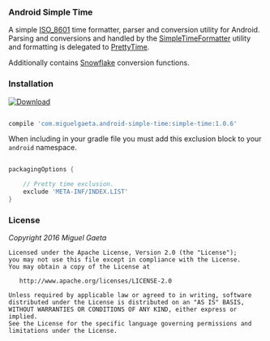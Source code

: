 ### Android Simple Time

A simple [ISO_8601](https://en.wikipedia.org/wiki/ISO_8601) time formatter, parser and conversion utility for Android.  Parsing and conversions and handled by the [SimpleTimeFormatter](http://developer.android.com/reference/java/text/SimpleDateFormat.html) utility and formatting is delegated to [PrettyTime](http://www.ocpsoft.org/prettytime/).

Additionally contains [Snowflake](https://github.com/twitter/snowflake) conversion functions.

### Installation

[![Download](https://api.bintray.com/packages/mrkcsc/maven/com.miguelgaeta.simple-time/images/download.svg)](https://bintray.com/mrkcsc/maven/com.miguelgaeta.simple-time/_latestVersion)

```groovy

compile 'com.miguelgaeta.android-simple-time:simple-time:1.0.6'

```

When including in your gradle file you must add this exclusion block to your `android` namespace.

```groovy

packagingOptions {

    // Pretty time exclusion.
    exclude 'META-INF/INDEX.LIST'
}

```

### License

*Copyright 2016 Miguel Gaeta*

    Licensed under the Apache License, Version 2.0 (the "License");
    you may not use this file except in compliance with the License.
    You may obtain a copy of the License at

       http://www.apache.org/licenses/LICENSE-2.0

    Unless required by applicable law or agreed to in writing, software
    distributed under the License is distributed on an "AS IS" BASIS,
    WITHOUT WARRANTIES OR CONDITIONS OF ANY KIND, either express or implied.
    See the License for the specific language governing permissions and
    limitations under the License.
